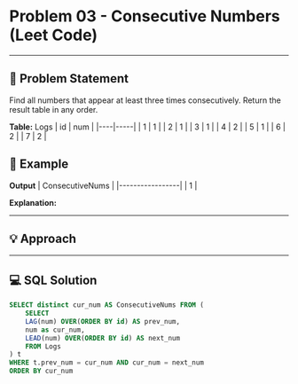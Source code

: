 # Problem 03 - Consecutive Numbers (Leet Code)

---

## 📄 Problem Statement
Find all numbers that appear at least three times consecutively.
Return the result table in any order.

**Table:** Logs
| id | num |
|----|-----|
| 1  | 1   |
| 2  | 1   |
| 3  | 1   |
| 4  | 2   |
| 5  | 1   |
| 6  | 2   |
| 7  | 2   |


## 🧪 Example

**Output**
| ConsecutiveNums |
|-----------------|
| 1               |
  
**Explanation:**



---

## 💡 Approach

---

## 💻 SQL Solution

```sql
SELECT distinct cur_num AS ConsecutiveNums FROM (
    SELECT
    LAG(num) OVER(ORDER BY id) AS prev_num,
    num as cur_num,
    LEAD(num) OVER(ORDER BY id) AS next_num
    FROM Logs
) t
WHERE t.prev_num = cur_num AND cur_num = next_num
ORDER BY cur_num
